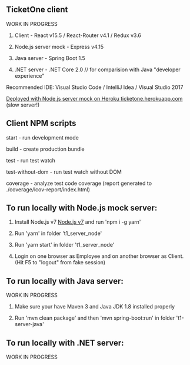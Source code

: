 ## TicketOne client

WORK IN PROGRESS

1. Client - React v15.5 / React-Router v4.1 / Redux v3.6

2. Node.js server mock - Express v4.15

3. Java server - Spring Boot 1.5

4. .NET server - .NET Core 2.0 // for comparision with Java "developer experience"

Recommended IDE: Visual Studio Code / IntelliJ Idea / Visual Studio 2017

[Deployed with Node.js server mock on Heroku ticketone.herokuapp.com](https://ticketone.herokuapp.com) (slow server!)

## Client NPM scripts

start - run development mode

build - create production bundle

test - run test watch

test-without-dom - run test watch without DOM

coverage - analyze test code coverage (report generated to ./coverage/lcov-report/index.html)

## To run locally with Node.js mock server:

1. Install Node.js v7 [Node.js v7](https://nodejs.org/en/) and run 'npm i -g yarn'

2. Run 'yarn' in folder 't1_server_node'

3. Run 'yarn start' in folder 't1_server_node'

4. Login on one browser as Employee and on another browser as Client. (Hit F5 to "logout" from fake session)

## To run locally with Java server:

WORK IN PROGRESS

1. Make sure your have Maven 3 and Java JDK 1.8 installed properly

2. Run 'mvn clean package' and then 'mvn spring-boot:run' in folder 't1-server-java'

## To run locally with .NET server:

WORK IN PROGRESS
